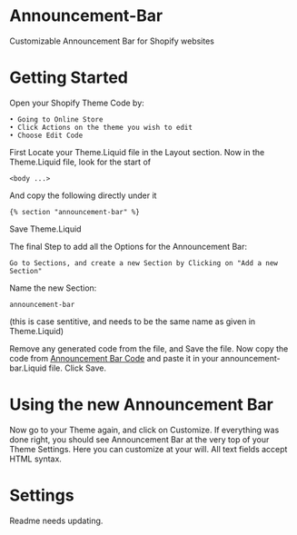 # Announcement-Bar
Customizable Announcement Bar for Shopify websites

# Getting Started

Open your Shopify Theme Code by:

    • Going to Online Store
    • Click Actions on the theme you wish to edit
    • Choose Edit Code

First Locate your Theme.Liquid file in the Layout section.
Now in the Theme.Liquid file, look for the start of

    <body ...>

And copy the following directly under it
  
    {% section "announcement-bar" %}
  
Save Theme.Liquid


The final Step to add all the Options for the Announcement Bar:

    Go to Sections, and create a new Section by Clicking on "Add a new Section"

Name the new Section:

    announcement-bar

(this is case sentitive, and needs to be the same name as given in Theme.Liquid)


Remove any generated code from the file, and Save the file.
Now copy the code from [Announcement Bar Code](announcement-bar.liquid) and paste it in your announcement-bar.Liquid file. Click Save.

# Using the new Announcement Bar

Now go to your Theme again, and click on Customize.
If everything was done right, you should see Announcement Bar at the very top of your Theme Settings.
Here you can customize at your will. All text fields accept HTML syntax.

# Settings

Readme needs updating.
